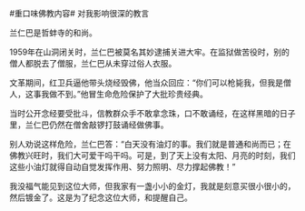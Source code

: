 #重口味佛教内容# 对我影响很深的教言

兰仁巴是哲蚌寺的和尚。

1959年在山洞闭关时，兰仁巴被莫名其妙逮捕关进大牢。在监狱做苦役时，别的僧人都脱去了僧服，兰仁巴从未穿过俗人衣服。

文革期间，红卫兵逼他带头烧经毁佛，他当众回应：“你们可以枪毙我，但我是僧人，这事我做不到。”他冒生命危险保护了大批珍贵经典。

当时公开念经要受批斗，信教群众手不敢拿念珠，口不敢诵经，在这样黑暗的日子里，兰仁巴仍然在僧舍敲锣打鼓诵经做佛事。

别人劝说这样危险，兰仁巴答：“白天没有油灯的事。我们就是普通和尚而已；在佛教兴旺时，我们大可爱干吗干吗。可是，到了天上没有太阳、月亮的时刻，我们这些小油灯就得自动自觉发挥作用、努力照明、尽力撑起佛教！”

我没福气能见到这位大师，但我家有一盏小小的金灯，我就是刻意买很小很小的，然后镀金了。这是为了纪念这位大师，和提醒自己。
